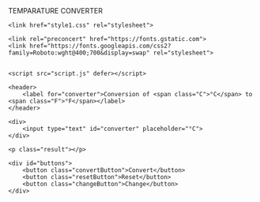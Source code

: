 <html lang="en">

<head>
    <meta charset="UTF-8">
    <meta http-equiv="X-UA-Compatible" content="IE=edge">
    <meta name="viewport" content="width=device-width, initial-scale=1.0">
    <meta name="description" content="Converter Celsius to Fahrenheit" />
    <meta name="keywords" content="converter, calculator, celsius, fahrenheit" />
    <meta name="author" content="K Laxmi Narasimha Reddy" />
    <title>TEMPARATURE CONVERTER</title>
    <main>TEMPARATURE CONVERTER</main>

    <link href="style1.css" rel="stylesheet">

    <link rel="preconcert" href="https://fonts.gstatic.com">
    <link href="https://fonts.googleapis.com/css2?family=Roboto:wght@400;700&display=swap" rel="stylesheet">


    <script src="script.js" defer></script>
</head>

<body background="https://encrypted-tbn0.gstatic.com/images?q=tbn:ANd9GcSCPYA1zFUHgpQokxRMgFCOjBKYQnRMB12-1djYg8_U4g&usqp=CAU&ec=48665701">
    
    <header>
        <label for="converter">Conversion of <span class="C">°C</span> to <span class="F">°F</span></label>
    </header>

    <div>
        <input type="text" id="converter" placeholder="°C">
    </div>

    <p class="result"></p>

    <div id="buttons">
        <button class="convertButton">Convert</button>
        <button class="resetButton">Reset</button>
        <button class="changeButton">Change</button>
    </div>
</body>

</html>
